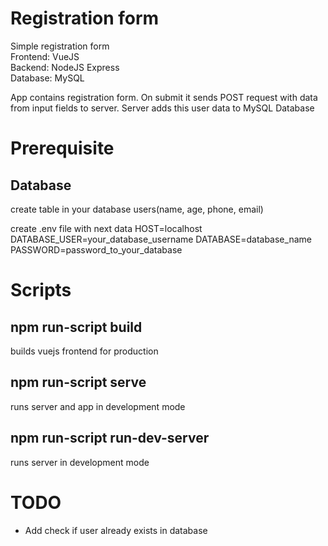 # Registration form

Simple registration form \
Frontend: VueJS \
Backend: NodeJS Express \
Database: MySQL

App contains registration form.
On submit it sends POST request with data from input fields to server.
Server adds this user data to MySQL Database

# Prerequisite

## Database

create table in your database
users(name, age, phone, email)

create .env file with next data
HOST=localhost
DATABASE_USER=your_database_username
DATABASE=database_name
PASSWORD=password_to_your_database

# Scripts

## npm run-script build

builds vuejs frontend for production

## npm run-script serve

runs server and app in development mode

## npm run-script run-dev-server

runs server in development mode

# TODO

- Add check if user already exists in database
